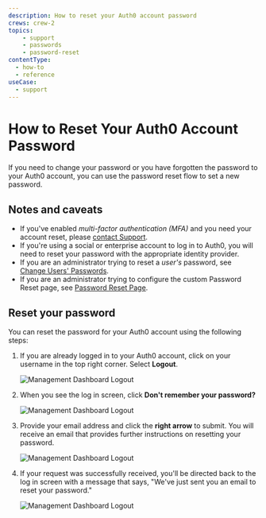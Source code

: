 ```yaml
---
description: How to reset your Auth0 account password
crews: crew-2
topics:
    - support
    - passwords
    - password-reset
contentType:
  - how-to
  - reference
useCase:
  - support
---
```


# How to Reset Your Auth0 Account Password

If you need to change your password or you have forgotten the password to your Auth0 account, you can use the password reset flow to set a new password.

## Notes and caveats

* If you've enabled <dfn data-key="multifactor-authentication">multi-factor authentication (MFA)</dfn> and you need your account reset, please [contact Support](${env.DOMAIN_URL_SUPPORT}).
* If you're using a social or enterprise account to log in to Auth0, you will need to reset your password with the appropriate identity provider.
* If you are an administrator trying to reset a *user's* password, see [Change Users' Passwords](/connections/database/password-change).
* If you are an administrator trying to configure the custom Password Reset page, see [Password Reset Page](/hosted-pages/password-reset).

## Reset your password

You can reset the password for your Auth0 account using the following steps:

1. If you are already logged in to your Auth0 account, click on your username in the top right corner. Select **Logout**.

    ![Management Dashboard Logout](/media/articles/tutorials/reset-password/logout.png)

2. When you see the log in screen, click **Don't remember your password?**

    ![Management Dashboard Logout](/media/articles/tutorials/reset-password/login-screen.png)

3. Provide your email address and click the **right arrow** to submit. You will receive an email that provides further instructions on resetting your password.

    ![Management Dashboard Logout](/media/articles/tutorials/reset-password/provide-email.png)

4. If your request was successfully received, you'll be directed back to the log in screen with a message that says, "We've just sent you an email to reset your password."

    ![Management Dashboard Logout](/media/articles/tutorials/reset-password/message-sent.png)